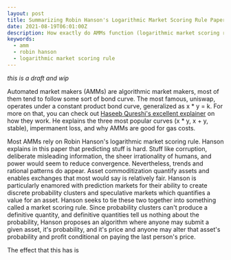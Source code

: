 ```yaml
---
layout: post
title: Summarizing Robin Hanson's Logarithmic Market Scoring Rule Paper
date: 2021-08-19T06:01:00Z
description: How exactly do AMMs function (logarithmic market scoring rule)?
keywords:
  - amm
  - robin hanson
  - logarithmic market scoring rule
---
```


_this is a draft and wip_

Automated market makers (AMMs) are algorithmic market makers, most of them tend to follow some sort of bond curve. The most famous, uniswap, operates under a constant product bond curve, generalized as x \* y = k. For more on that, you can check out [Haseeb Qureshi's excellent explainer](https://haseebq.com/what-explains-the-rise-of-amms/) on how they work. He explains the three most popular curves (x \* y, x + y, stable), impermanent loss, and why AMMs are good for gas costs.

Most AMMs rely on Robin Hanson's logarithmic market scoring rule. Hanson explains in this paper that predicting stuff is hard. Stuff like corruption, deliberate misleading information, the sheer irrationality of humans, and power would seem to reduce convergence. Nevertheless, trends and rational patterns do appear. Asset commoditization quantify assets and enables exchanges that most would say is relatively fair. Hanson is particularly enamored with prediction markets for their ability to create discrete probability clusters and speculative markets which quantifies a value for an asset. Hanson seeks to tie these two together into something called a market scoring rule. Since probability clusters can't produce a definitive quantity, and definitive quantities tell us nothing about the probability, Hanson proposes an algorithm where anyone may submit a given asset, it's probability, and it's price and anyone may alter that asset's probability and profit conditional on paying the last person's price.

The effect that this has is
